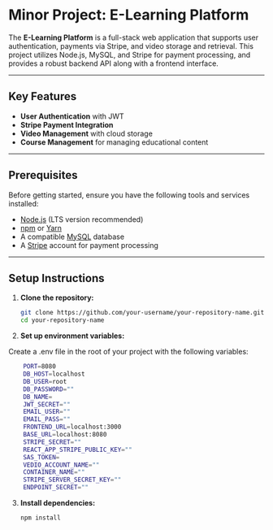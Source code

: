 # Minor Project: E-Learning Platform

The **E-Learning Platform** is a full-stack web application that supports user authentication, payments via Stripe, and video storage and retrieval. This project utilizes Node.js, MySQL, and Stripe for payment processing, and provides a robust backend API along with a frontend interface.

---

## Key Features

- **User Authentication** with JWT
- **Stripe Payment Integration**
- **Video Management** with cloud storage
- **Course Management** for managing educational content

---

## Prerequisites

Before getting started, ensure you have the following tools and services installed:

- [Node.js](https://nodejs.org/) (LTS version recommended)
- [npm](https://npmjs.com/) or [Yarn](https://yarnpkg.com/)
- A compatible [MySQL](https://www.mysql.com/) database
- A [Stripe](https://stripe.com) account for payment processing

---

## Setup Instructions

1. **Clone the repository:**

   ```bash
   git clone https://github.com/your-username/your-repository-name.git
   cd your-repository-name
   ```

2. **Set up environment variables:**

Create a .env file in the root of your project with the following variables:

```bash
    PORT=8080
    DB_HOST=localhost
    DB_USER=root
    DB_PASSWORD=""
    DB_NAME=
    JWT_SECRET=""
    EMAIL_USER=""
    EMAIL_PASS=""
    FRONTEND_URL=localhost:3000
    BASE_URL=localhost:8080
    STRIPE_SECRET=""
    REACT_APP_STRIPE_PUBLIC_KEY=""
    SAS_TOKEN=
    VEDIO_ACCOUNT_NAME=""
    CONTAINER_NAME=""
    STRIPE_SERVER_SECRET_KEY=""
    ENDPOINT_SECRET=""
```

3. **Install dependencies:**

   ```bash
   npm install
   ```
